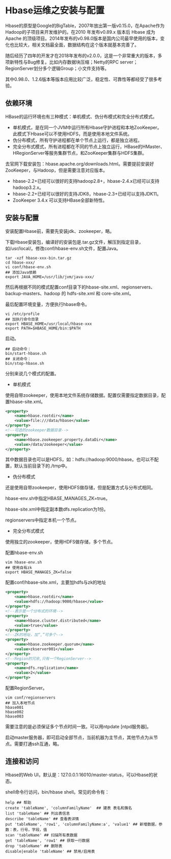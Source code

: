# Hbase运维之安装与配置

Hbase的原型是Google的BigTable，2007年放出第一版v0.15.0，在Apache作为Hadoop的子项目来开发维护的。在2010 年发布v0.89.x 版本后 Hbase 成为 Apache 的顶级项目。2014年发布的v0.98.0版本是国内公司最早使用的版本，变化也比较大，相关文档最全面，数据结构在这个版本就基本完善了。

随后经历了四年的开发才在2018年发布的v2.0.0，这是一个非常重大的版本，多项新特性与Bug修复。比如内存数据块压缩；Netty的RPC server；RegionServer划分多个逻辑Group；小文件支持等。

其中0.98.0、1.2.6版本等版本应用比较广泛，稳定性、可靠性等都经受了很多考验。

## 依赖环境

HBase的运行环境也有三种模式：单机模式、伪分布模式和完全分布式模式。

- 单机模式，是在同一个JVM中运行所有Hbase守护进程和本地ZooKeeper。此模式下Hbase可以不使用HDFS，而是使用本地文件系统。
- 伪分布模式，所有守护进程都在单个节点上运行，都是独立进程。
- 完全分布式模式，所有进程都在不同的节点上独立运行，HBase的HMaster、HRegionServer等服务集群节点，和ZooKeeper集群与HDFS集群。

去官网下载安装包：hbase.apache.org/downloads.html。需要提前安装好ZooKeeper，与Hadoop，但是需要注意对应版本。

- hbase-2.2+已经可以很好的支持hadoop2.8+，hbase-2.4.x已经可以支持hadoop3.2.x。
- hbase-2.2+已经可以很好的支持JDK8，hbase-2.3+已经可以支持JDK11。
- ZooKeeper 3.4.x 可以支持HBase全部新特性。

## 安装与配置

安装配置Hbase前，需要先安装jdk、zookeeper，略。

下载Hbase安装包，编译好的安装包是.tar.gz文件，解压到指定目录，如/usr/local/。修改conf/hbase-env.sh文件，配置Java。

```shell
tar -xzf hbase-xxx-bin.tar.gz
cd hbase-xxx/
vi conf/hbase-env.sh
## 添加Java依赖
export JAVA_HOME=/usr/lib/jvm/java-xxx/
```

然后再根据不同的模式配置conf目录下的hbase-site.xml、regionservers、backup-masters、hadoop 的 hdfs-site.xml 和 core-site.xml。

最后配置环境变量，方便执行hbase命令。

```shell
vi /etc/profile
## 加执行命令目录
export HBASE_HOME=/usr/local/hbase-xxx
export PATH=$HBASE_HOME/bin:$PATH
```

启动。

```shell
## 启动命令：
bin/start-hbase.sh
## 关闭命令：
bin/stop-hbase.sh
```

分别来说几个模式的配置。

- 单机模式

使用自带zookeeper，使用本地文件系统存储数据。配置仅需要指定数据目录，配置hbase-site.xml。

```xml
<property>
    <name>hbase.rootdir</name>
    <value>file:///data/hbase</value>
</property>
<!--可选的zookeeper数据目录-->
<property>
    <name>hbase.zookeeper.property.dataDir</name>
    <value>/data/zookeeper</value>
</property>
```

其中数据目录也可以是HDFS，如：hdfs://hadoop:9000/hbase。也可以不配置，默认当前目录下的./tmp中。

- 伪分布模式

还是使用自带zookeeper，使用HDFS做存储，但是配置方式与分布式相同。

hbase-env.sh中指定HBASE_MANAGES_ZK=true。

hbase-site.xml中指定副本数dfs.replication为1份。

regionservers中指定本机一个节点。

- 完全分布式模式

使用独立的zookeeper，使用HDFS做存储，多个节点。

配置hbase-env.sh

```shell
vim hbase-env.sh
## 使用自有zk
export HBASE_MANAGES_ZK=false
```

配置conf/hbase-site.xml，主要加hdfs与zk的地址

```xml
<property>
    <name>hbase.rootdir</name>
    <value>hdfs://hadoop:9000/hbase</value>
</property>       
<!--表示是一个分布式的环境-->
<property>
    <name>hbase.cluster.distributed</name>
    <value>true</value>
</property>   
<!--ZK的地址，加“,”可多个-->
<property>
    <name>hbase.zookeeper.quorum</name>
    <value>zkserver001</value>
</property>
<!--Region的冗余,只有一个RegionServer-->
<property>
    <name>dfs.replication</name>
    <value>2</value>
</property>
```

配置RegionServer。

```shell
vim conf/regionservers
## 加入本地节点
hbase001
hbase002
hbase003
```

需要注意的是必须保证多个节点时间一致。可以用ntpdate [ntpd服务器]。

启动master服务器，即可启动全部节点，当前机器为主节点，其他节点为从节点。需要打通ssh互通，略。

## 连接和访问

Hbase的Web UI，默认是：127.0.0.1:16010/master-status，可以Hbase的状态。

shell命令行访问，bin/hbase shell。常见的命令有：

```shell
help ## 帮助
create 'tableName', 'columnFamilyName'  ## 建表 表名和簇名
list 'tableName' ## 列出表信息
describe 'tableName' ## 查看表详情
put 'tableName', 'row1', 'columnFamilyName:a', 'value1' ## 新增数据，参数：表，行号，字段，值
scan 'tableName' ## 扫描所有表数据
get 'tableName', 'row1' ## 获取一行数据
drop 'tableName' ## 删除表
disable|enable 'tableName' ## 禁用/启用表
```

